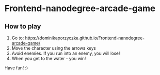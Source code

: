 # Frontend-nanodegree-arcade-game

## How to play

1) Go to: https://dominikaporzyczka.github.io/Frontend-nanodegree-arcade-game/
2) Move the character using the arrows keys
3) Avoid enemies. If you run into an enemy, you will lose!
4) When you get to the water - you win!

Have fun! :)
